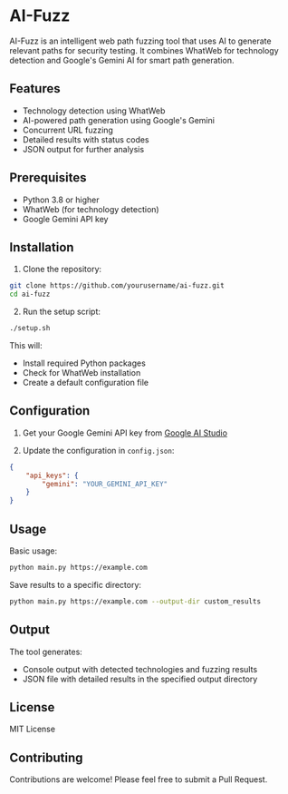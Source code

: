 # AI-Fuzz

AI-Fuzz is an intelligent web path fuzzing tool that uses AI to generate relevant paths for security testing. It combines WhatWeb for technology detection and Google's Gemini AI for smart path generation.

## Features

- Technology detection using WhatWeb
- AI-powered path generation using Google's Gemini
- Concurrent URL fuzzing
- Detailed results with status codes
- JSON output for further analysis

## Prerequisites

- Python 3.8 or higher
- WhatWeb (for technology detection)
- Google Gemini API key

## Installation

1. Clone the repository:
```bash
git clone https://github.com/yourusername/ai-fuzz.git
cd ai-fuzz
```

2. Run the setup script:
```bash
./setup.sh
```

This will:
- Install required Python packages
- Check for WhatWeb installation
- Create a default configuration file

## Configuration

1. Get your Google Gemini API key from [Google AI Studio](https://makersuite.google.com/app/apikey)

2. Update the configuration in `config.json`:
```json
{
    "api_keys": {
        "gemini": "YOUR_GEMINI_API_KEY"
    }
}
```

## Usage

Basic usage:
```bash
python main.py https://example.com
```

Save results to a specific directory:
```bash
python main.py https://example.com --output-dir custom_results
```

## Output

The tool generates:
- Console output with detected technologies and fuzzing results
- JSON file with detailed results in the specified output directory

## License

MIT License

## Contributing

Contributions are welcome! Please feel free to submit a Pull Request. 